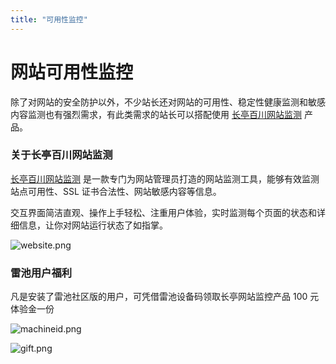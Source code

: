 ```yaml
---
title: "可用性监控"
---
```


# 网站可用性监控

除了对网站的安全防护以外，不少站长还对网站的可用性、稳定性健康监测和敏感内容监测也有强烈需求，有此类需求的站长可以搭配使用 [长亭百川网站监测](https://rivers.chaitin.cn/landing/radar) 产品。

### 关于长亭百川网站监测

[长亭百川网站监测](https://rivers.chaitin.cn/landing/radar) 是一款专门为网站管理员打造的网站监测工具，能够有效监测站点可用性、SSL 证书合法性、网站敏感内容等信息。

交互界面简洁直观、操作上手轻松、注重用户体验，实时监测每个页面的状态和详细信息，让你对网站运行状态了如指掌。

![website.png](https://waf-ce.chaitin.cn/images/docs/practice_monitor/website.png)

### 雷池用户福利

凡是安装了雷池社区版的用户，可凭借雷池设备码领取长亭网站监控产品 100 元体验金一份

![machineid.png](https://waf-ce.chaitin.cn/images/docs/practice_monitor/machineid.png)

![gift.png](https://waf-ce.chaitin.cn/images/docs/practice_monitor/gift.png)
